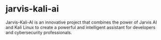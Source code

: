 # jarvis-kali-ai
Jarvis-Kali-AI is an innovative project that combines the power of Jarvis AI and Kali Linux to create a powerful and intelligent assistant for developers and cybersecurity professionals. 
